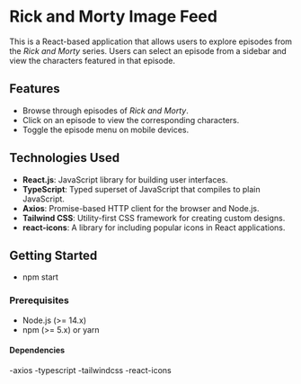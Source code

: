 # Rick and Morty Image Feed

This is a React-based application that allows users to explore episodes from the *Rick and Morty* series. Users can select an episode from a sidebar and view the characters featured in that episode.

## Features

- Browse through episodes of *Rick and Morty*.
- Click on an episode to view the corresponding characters.
- Toggle the episode menu on mobile devices.

## Technologies Used

- **React.js**: JavaScript library for building user interfaces.
- **TypeScript**: Typed superset of JavaScript that compiles to plain JavaScript.
- **Axios**: Promise-based HTTP client for the browser and Node.js.
- **Tailwind CSS**: Utility-first CSS framework for creating custom designs.
- **react-icons**: A library for including popular icons in React applications.

## Getting Started
- npm start

### Prerequisites

- Node.js (>= 14.x)
- npm (>= 5.x) or yarn

#### Dependencies
-axios
-typescript
-tailwindcss
-react-icons
